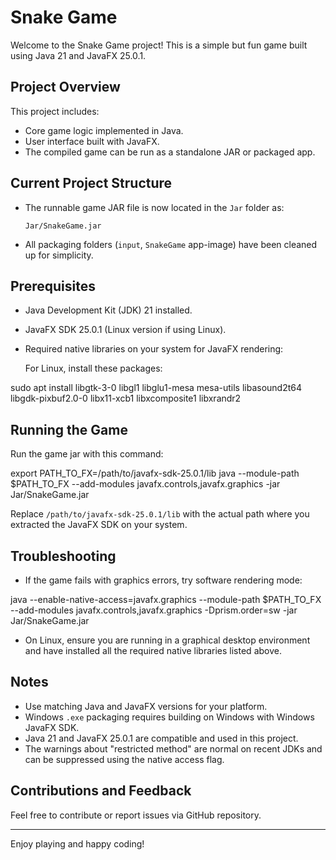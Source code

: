 # Snake Game

Welcome to the Snake Game project! This is a simple but fun game built using Java 21 and JavaFX 25.0.1.

## Project Overview

This project includes:

- Core game logic implemented in Java.
- User interface built with JavaFX.
- The compiled game can be run as a standalone JAR or packaged app.

## Current Project Structure

- The runnable game JAR file is now located in the `Jar` folder as:

  `Jar/SnakeGame.jar`

- All packaging folders (`input`, `SnakeGame` app-image) have been cleaned up for simplicity.

## Prerequisites

- Java Development Kit (JDK) 21 installed.
- JavaFX SDK 25.0.1 (Linux version if using Linux).
- Required native libraries on your system for JavaFX rendering:

  For Linux, install these packages:

sudo apt install libgtk-3-0 libgl1 libglu1-mesa mesa-utils libasound2t64 libgdk-pixbuf2.0-0 libx11-xcb1 libxcomposite1 libxrandr2

## Running the Game

Run the game jar with this command:

export PATH_TO_FX=/path/to/javafx-sdk-25.0.1/lib
java --module-path $PATH_TO_FX --add-modules javafx.controls,javafx.graphics -jar Jar/SnakeGame.jar

Replace `/path/to/javafx-sdk-25.0.1/lib` with the actual path where you extracted the JavaFX SDK on your system.

## Troubleshooting

- If the game fails with graphics errors, try software rendering mode:

java --enable-native-access=javafx.graphics --module-path $PATH_TO_FX --add-modules javafx.controls,javafx.graphics -Dprism.order=sw -jar Jar/SnakeGame.jar

- On Linux, ensure you are running in a graphical desktop environment and have installed all the required native libraries listed above.

## Notes

- Use matching Java and JavaFX versions for your platform.
- Windows `.exe` packaging requires building on Windows with Windows JavaFX SDK.
- Java 21 and JavaFX 25.0.1 are compatible and used in this project.
- The warnings about "restricted method" are normal on recent JDKs and can be suppressed using the native access flag.

## Contributions and Feedback

Feel free to contribute or report issues via GitHub repository.

---

Enjoy playing and happy coding!
